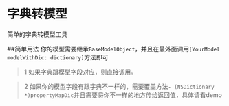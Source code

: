 # 字典转模型
简单的字典转模型工具

##简单用法
你的模型需要继承`BaseModelObject`，并且在最外面调用`[YourModel modelWithDic: dictionary]`方法即可
>1 如果字典跟模型字段对应，则直接调用。

>2 如果你的模型字段有跟字典不一样的，需要覆盖方法`- (NSDictionary *)propertyMapDic`并且需要将你不一样的地方传给返回值，具体请看demo

